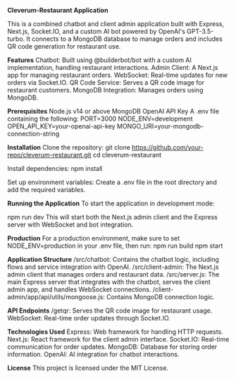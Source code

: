 **Cleverum-Restaurant Application**

This is a combined chatbot and client admin application built with Express, Next.js, Socket.IO, and a custom AI bot powered by OpenAI's GPT-3.5-turbo. 
It connects to a MongoDB database to manage orders and includes QR code generation for restaurant use.

**Features**
Chatbot: Built using @builderbot/bot with a custom AI implementation, handling restaurant interactions.
Admin Client: A Next.js app for managing restaurant orders.
WebSocket: Real-time updates for new orders via Socket.IO.
QR Code Service: Serves a QR code image for restaurant customers.
MongoDB Integration: Manages orders using MongoDB.

**Prerequisites**
Node.js v14 or above
MongoDB
OpenAI API Key
A .env file containing the following:
PORT=3000
NODE_ENV=development
OPEN_API_KEY=your-openai-api-key
MONGO_URI=your-mongodb-connection-string

**Installation**
Clone the repository:
git clone https://github.com/your-repo/cleverum-restaurant.git
cd cleverum-restaurant

Install dependencies:
npm install

Set up environment variables:
Create a .env file in the root directory and add the required variables.

**Running the Application**
To start the application in development mode:

npm run dev
This will start both the Next.js admin client and the Express server with WebSocket and bot integration.

**Production**
For a production environment, make sure to set NODE_ENV=production in your .env file, then run:
npm run build
npm start

**Application Structure**
/src/chatbot: Contains the chatbot logic, including flows and service integration with OpenAI.
/src/client-admin: The Next.js admin client that manages orders and restaurant data.
/src/server.js: The main Express server that integrates with the chatbot, serves the client admin app, and handles WebSocket connections.
/client-admin/app/api/utils/mongoose.js: Contains MongoDB connection logic.

**API Endpoints**
/getqr: Serves the QR code image for restaurant usage.
WebSocket: Real-time order updates through Socket.IO.

**Technologies Used**
Express: Web framework for handling HTTP requests.
Next.js: React framework for the client admin interface.
Socket.IO: Real-time communication for order updates.
MongoDB: Database for storing order information.
OpenAI: AI integration for chatbot interactions.

**License**
This project is licensed under the MIT License.


